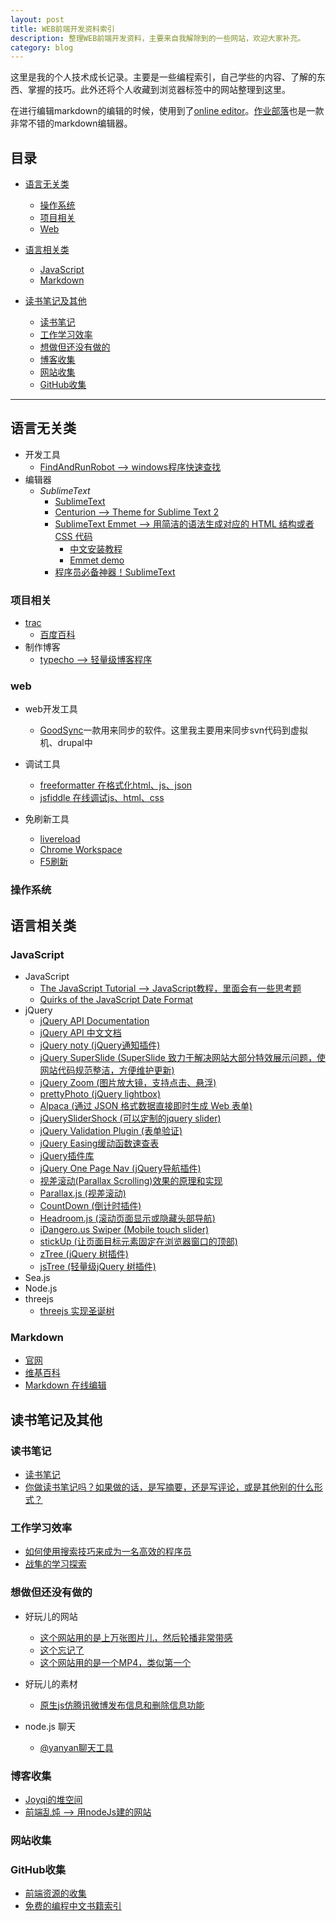 ```yaml
---
layout: post
title: WEB前端开发资料索引
description: 整理WEB前端开发资料，主要来自我解除到的一些网站，欢迎大家补充。
category: blog
---
```


这里是我的个人技术成长记录。主要是一些编程索引，自己学些的内容、了解的东西、掌握的技巧。此外还将个人收藏到浏览器标签中的网站整理到这里。

在进行编辑markdown的编辑的时候，使用到了[online editor](http://markable.in/)。[作业部落](https://www.zybuluo.com/mdeditor)也是一款非常不错的markdown编辑器。

## 目录
* [语言无关类](#语言无关类)
    * [操作系统](#操作系统)
    * [项目相关](#项目相关)
    * [Web](#web)

* [语言相关类](#语言相关类)
  * [JavaScript](#javascript)  
  * [Markdown](#Markdown)  
    
* [读书笔记及其他](#读书笔记及其他)
  * [读书笔记](#读书笔记)
  * [工作学习效率](#工作学习效率)
  * [想做但还没有做的](#想做但还没有做的)
  * [博客收集](#博客收集)
  * [网站收集](#网站收集)
  * [GitHub收集](#GitHub收集)

----

## 语言无关类
* 开发工具
    * [FindAndRunRobot --> windows程序快速查找](http://www.donationcoder.com/Software/Mouser/findrun/)
* 编辑器
    * *SublimeText*
        * [SublimeText](http://www.sublimetext.com/)
        * [Centurion --> Theme for Sublime Text 2](https://github.com/allanhortle/Centurion)
        * [SublimeText Emmet --> 用简洁的语法生成对应的 HTML 结构或者 CSS 代码](https://github.com/sergeche/emmet-sublime)
            * [中文安装教程](http://blog.wpjam.com/m/emmet/)
            * [Emmet demo](http://emmet.io/)
        * [程序员必备神器！SublimeText](http://www.iplaysoft.com/sublimetext.html)

### 项目相关
* [trac](http://trac.edgewall.org/)
    * [百度百科](http://baike.baidu.com/view/1970300.htm)
* 制作博客
    * [typecho --> 轻量级博客程序](http://typecho.org/)

### web
* web开发工具
    * [GoodSync](http://www.goodsync.com/)一款用来同步的软件。这里我主要用来同步svn代码到虚拟机、drupal中

* 调试工具
    * [freeformatter 在格式化html、js、json](http://www.freeformatter.com/)
    * [jsfiddle 在线调试js、html、css](http://jsfiddle.net/)
* 免刷新工具
    * [livereload](http://livereload.com/)
    * [Chrome Workspace](http://icewater.me/?p=862)
    * [F5刷新](http://getf5.com/)

### 操作系统

## 语言相关类

### JavaScript
* JavaScript
    * [The JavaScript Tutorial --> JavaScript教程，里面会有一些思考题](http://javascript.info/)
    * [Quirks of the JavaScript Date Format](http://www.shotover.clara.net/datetest.htm)
* jQuery
    * [jQuery API Documentation](http://api.jquery.com/)
    * [jQuery API 中文文档](http://jquery.bootcss.com/)
    * [jQuery noty (jQuery通知插件)](http://ned.im/noty/)
    * [jQuery SuperSlide (SuperSlide 致力于解决网站大部分特效展示问题，使网站代码规范整洁，方便维护更新)](http://www.superslide2.com/index.html)
    * [jQuery Zoom (图片放大镜，支持点击、悬浮)](http://www.jacklmoore.com/zoom/)
    * [prettyPhoto (jQuery lightbox)](http://www.no-margin-for-errors.com/projects/prettyphoto-jquery-lightbox-clone/#prettyPhoto)
    * [Alpaca (通过 JSON 格式数据直接即时生成 Web 表单)](http://www.alpacajs.org/)
    * [jQuerySliderShock (可以定制的jquery slider)](http://www.jqueryslidershock.com/)
    * [jQuery Validation Plugin (表单验证)](http://jqueryvalidation.org/)
    * [jQuery Easing缓动函数速查表](http://easings.net/zh-cn)
    * [jQuery插件库](http://www.jq22.com/)
    * [jQuery One Page Nav (jQuery导航插件)](http://www.dowebok.com/demo/122/)
    * [视差滚动(Parallax Scrolling)效果的原理和实现](http://www.cnblogs.com/JoannaQ/archive/2013/02/08/2909111.html)
    * [Parallax.js (视差滚动)](https://github.com/wagerfield/parallax)
    * [CountDown (倒计时插件)](http://www.littlewebthings.com/projects/countdown/)
    * [Headroom.js (滚动页面显示或隐藏头部导航)](http://wicky.nillia.ms/headroom.js/)
    * [iDangero.us Swiper (Mobile touch slider)](http://www.idangero.us/sliders/swiper/)
    * [stickUp (让页面目标元素固定在浏览器窗口的顶部)](http://lirancohen.github.io/stickUp/)
    * [zTree (jQuery 树插件)](http://www.ztree.me/v3/main.php#_zTreeInfo)
    * [jsTree (轻量级jQuery 树插件)](http://www.jstree.com/)
* Sea.js
* Node.js
* threejs
    * [threejs 实现圣诞树](http://www.html-js.com/topic/139)

### Markdown
* [官网](http://daringfireball.net/projects/markdown/)
* [维基百科](http://zh.wikipedia.org/wiki/Markdown)
* [Markdown 在线编辑](http://markable.in/editor/)

## 读书笔记及其他

### 读书笔记
* [读书笔记](http://www.write.org.cn/)
* [你做读书笔记吗？如果做的话，是写摘要，还是写评论，或是其他别的什么形式？](http://www.zhihu.com/question/19616127)


### 工作学习效率
* [如何使用搜索技巧来成为一名高效的程序员](http://blog.jobbole.com/371/)
* [战隼的学习探索](http://www.read.org.cn/)


### 想做但还没有做的
* 好玩儿的网站
    * [这个网站用的是上万张图片儿，然后轮播非常带感](http://www.5emegauche.com/agence)
    * [这个忘记了](http://www.vlog.it/)
    * [这个网站用的是一个MP4，类似第一个](http://www.domanistudios.com/#/careers)
* 好玩儿的素材
    * [原生js仿腾讯微博发布信息和删除信息功能](http://www.17sucai.com/pins/3556.html)

* node.js 聊天
    * [@yanyan聊天工具](在2.21共享中)

### 博客收集
* [Joyqi的堆空间](http://70.io/)
* [前端乱炖 --> 用nodeJs建的网站](http://www.html-js.com/)

### 网站收集

### GitHub收集
* [前端资源的收集](https://github.com/airyland/Jsource)
* [免费的编程中文书籍索引](https://github.com/justjavac/free-programming-books-zh_CN)